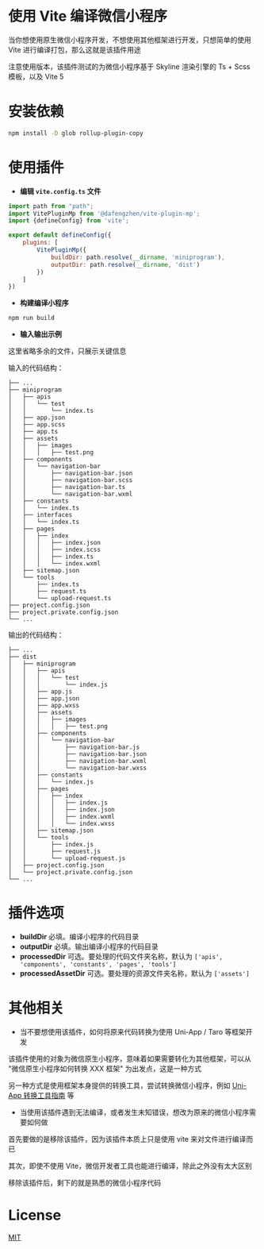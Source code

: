 # 使用 Vite 编译微信小程序

当你想使用原生微信小程序开发，不想使用其他框架进行开发，只想简单的使用 Vite 进行编译打包，那么这就是该插件用途

注意使用版本，该插件测试的为微信小程序基于 Skyline 渲染引擎的 Ts + Scss 模板，以及 Vite 5

# 安装依赖

```bash
npm install -D glob rollup-plugin-copy
```

# 使用插件

- **编辑 ```vite.config.ts``` 文件**

```javascript
import path from "path";
import VitePluginMp from '@dafengzhen/vite-plugin-mp';
import {defineConfig} from 'vite';

export default defineConfig({
    plugins: [
        VitePluginMp({
            buildDir: path.resolve(__dirname, 'miniprogram'),
            outputDir: path.resolve(__dirname, 'dist')
        })
    ]
})
```

- **构建编译小程序**

```bash
npm run build
```

- **输入输出示例**

这里省略多余的文件，只展示关键信息

输入的代码结构：

```text
├── ...
├── miniprogram
│   ├── apis
│   │   └── test
│   │       └── index.ts
│   ├── app.json
│   ├── app.scss
│   ├── app.ts
│   ├── assets
│   │   ├── images
│   │   │   ├── test.png
│   ├── components
│   │   └── navigation-bar
│   │       ├── navigation-bar.json
│   │       ├── navigation-bar.scss
│   │       ├── navigation-bar.ts
│   │       └── navigation-bar.wxml
│   ├── constants
│   │   └── index.ts
│   ├── interfaces
│   │   └── index.ts
│   ├── pages
│   │   ├── index
│   │   │   ├── index.json
│   │   │   ├── index.scss
│   │   │   ├── index.ts
│   │   │   └── index.wxml
│   ├── sitemap.json
│   └── tools
│       ├── index.ts
│       ├── request.ts
│       └── upload-request.ts
├── project.config.json
├── project.private.config.json
└── ...
```

输出的代码结构：

```text
├── ...
├── dist
│   ├── miniprogram
│   │   ├── apis
│   │   │   └── test
│   │   │       └── index.js
│   │   ├── app.js
│   │   ├── app.json
│   │   ├── app.wxss
│   │   ├── assets
│   │   │   ├── images
│   │   │   │   ├── test.png
│   │   ├── components
│   │   │   └── navigation-bar
│   │   │       ├── navigation-bar.js
│   │   │       ├── navigation-bar.json
│   │   │       ├── navigation-bar.wxml
│   │   │       └── navigation-bar.wxss
│   │   ├── constants
│   │   │   └── index.js
│   │   ├── pages
│   │   │   ├── index
│   │   │   │   ├── index.js
│   │   │   │   ├── index.json
│   │   │   │   ├── index.wxml
│   │   │   │   └── index.wxss
│   │   ├── sitemap.json
│   │   └── tools
│   │       ├── index.js
│   │       ├── request.js
│   │       └── upload-request.js
│   ├── project.config.json
│   └── project.private.config.json
└── ...
```

# 插件选项

- **buildDir** 必填。编译小程序的代码目录
- **outputDir** 必填。输出编译小程序的代码目录
- **processedDir** 可选。要处理的代码文件夹名称，默认为 ```['apis', 'components', 'constants', 'pages', 'tools']```
- **processedAssetDir** 可选。要处理的资源文件夹名称，默认为 ```['assets']```

# 其他相关

- 当不要想使用该插件，如何将原来代码转换为使用 Uni-App / Taro 等框架开发

该插件使用的对象为微信原生小程序，意味着如果需要转化为其他框架，可以从 "微信原生小程序如何转换 XXX 框架" 为出发点，这是一种方式

另一种方式是使用框架本身提供的转换工具，尝试转换微信小程序，例如 [Uni-App 转换工具指南](https://zh.uniapp.dcloud.io/translate.html) 等

- 当使用该插件遇到无法编译，或者发生未知错误，想改为原来的微信小程序需要如何做

首先要做的是移除该插件，因为该插件本质上只是使用 vite 来对文件进行编译而已

其次，即使不使用 Vite，微信开发者工具也能进行编译，除此之外没有太大区别

移除该插件后，剩下的就是熟悉的微信小程序代码

# License

[MIT](https://opensource.org/licenses/MIT)
